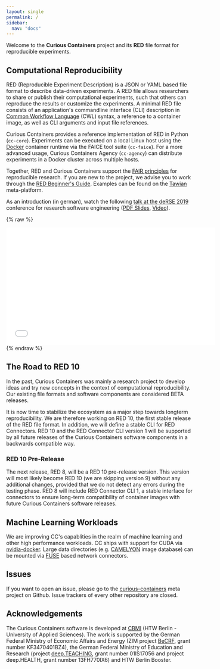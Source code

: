 ```yaml
---
layout: single
permalink: /
sidebar:
  nav: "docs"
---
```


Welcome to the **Curious Containers** project and its **RED** file format for reproducible experiments.


## Computational Reproducibility

RED (Reproducible Experiment Description) is a JSON or YAML based file format to describe data-driven experiments. A RED file allows researchers to share or publish their computational experiments, such that others can reproduce the results or customize the experiments. A minimal RED file consists of an application's commandline interface (CLI) description in [Common Workflow Language](https://www.commonwl.org/v1.0/CommandLineTool.html) (CWL) syntax, a reference to a container image, as well as CLI arguments and input file references.

Curious Containers provides a reference implementation of RED in Python (`cc-core`). Experiments can be executed on a local Linux host using the [Docker](https://www.docker.com/) container runtime via the FAICE tool suite (`cc-faice`). For a more advanced usage, Curious Containers Agency (`cc-agency`) can distribute experiments in a Docker cluster across multiple hosts.

Together, RED and Curious Containers support the [FAIR principles](https://www.force11.org/fairprinciples) for reproducible research. If you are new to the project, we advise you to work through the [RED Beginner's Guide](docs/red-beginners-guide). Examples can be found on the [Tawian](https://somnonetz.github.io/tawian/) meta-platform.

As an introduction (in german), watch the following [talk at the deRSE 2019](https://www.de-rse.org/de/conf2019/talk/7LLTCN/) conference for research software engineering ([PDF Slides](https://www.de-rse.org/de/conf2019/talk/7LLTCN/slides.pdf), [Video](https://doi.org/10.5446/42497)).

{% raw %}
<iframe width="560" height="315" scrolling="no" src="//av.tib.eu/player/42497" frameborder="0" allowfullscreen></iframe>
{% endraw %}

## The Road to RED 10

In the past, Curious Containers was mainly a research project to develop ideas and try new concepts in the context of computational reproducibility. Our existing file formats and software components are considered BETA releases.

It is now time to stabilize the ecosystem as a major step towards longterm reproducibility. We are therefore working on RED 10, the first stable release of the RED file format. In addition, we will define a stable CLI for RED Connectors. RED 10 and the RED Connector CLI version 1 will be supported by all future releases of the Curious Containers software components in a backwards compatible way.


### RED 10 Pre-Release

The next release, RED 8, will be a RED 10 pre-release version. This version will most likely become RED 10 (we are skipping version 9) without any additional changes, provided that we do not detect any errors during the testing phase. RED 8 will include RED Connector CLI 1, a stable interface for connectors to ensure long-term compatibility of container images with future Curious Containers software releases.


## Machine Learning Workloads

We are improving CC's capablities in the realm of machine learning and other high performance workloads. CC ships with support for CUDA via [nvidia-docker](https://github.com/NVIDIA/nvidia-docker). Large data directories (e.g. [CAMELYON](https://camelyon17.grand-challenge.org/) image database) can be mounted via [FUSE](https://de.wikipedia.org/wiki/Filesystem_in_Userspace) based network connectors.


## Issues

If you want to open an issue, please go to the [curious-containers](https://github.com/curious-containers/curious-containers/issues) meta project on Github. Issue trackers of every other repository are closed.


## Acknowledgements

The Curious Containers software is developed at [CBMI](https://cbmi.htw-berlin.de/) (HTW Berlin - University of Applied Sciences). The work is supported by the German Federal Ministry of Economic Affairs and Energy (ZIM project [BeCRF](https://www.htw-berlin.de/forschung/online-forschungskatalog/projekte/projekt/?eid=2170), grant number KF3470401BZ4), the German Federal Ministry of Education and Research (project [deep.TEACHING](https://www.deep-teaching.org/), grant number 01IS17056 and project deep.HEALTH, grant number 13FH770IX6) and HTW Berlin Booster.
